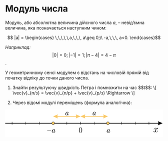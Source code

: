 # Модуль числа

Модуль, або абсолютна величина дійсного числа $a$, – невід’ємна величина, яка позначається наступним чином:

$$ |a| =
\begin{cases}
\,\,\,\,\,a,\,\,\, a\geq 0;\\
-a,\,\,\, a<0.
\end{cases}$$

<i>Наприклад:</i> $$|0| = 0;|-1| = 1;|\pi-4| = 4-\pi$$.

У геометричному сенсі модулем є відстань на числовій прямій від початку відліку до точки даного числа.


<ol>
<p><li>Знайти результуючу швидкiсть Петра i помножити на час $$t$$:
 \[ \vec{v}_{п/з} = \vec{v}_{п/р} + \vec{v}_{р/з} \Rightarrow \]
</li></p>
<p><li>Через вiдомi модулi перемiщень (формула аналогiчна):</li></p>
</ol>


<p align="center"><img class="image" src="../pics/pic4.svg"/></p>
